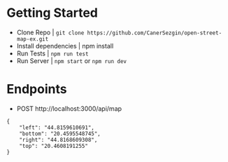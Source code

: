 # Getting Started
* Clone Repo | `git clone https://github.com/CanerSezgin/open-street-map-ex.git`
* Install dependencies | npm install
* Run Tests | `npm run test`
* Run Server | `npm start` or `npm run dev`

# Endpoints
* POST  http://localhost:3000/api/map
```
{
    "left": "44.8159610691",
    "bottom": "20.4595548745",
    "right": "44.8168609308",
    "top": "20.4608191255"
}
```